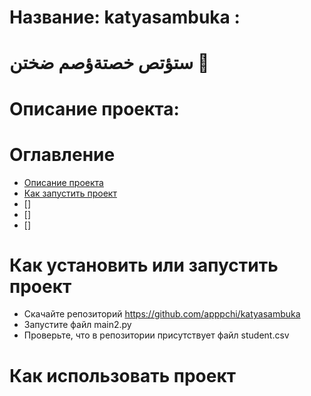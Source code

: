 # Название: katyasambuka :
# ستؤتص خصتةؤصم ضختن 🍌
# Описание проекта:
# Оглавление
- [Описание проекта](#Оглавление)
- [Как запустить проект](#Какустановитьилизапуститьпроект)
- []
- []
- []
# Как установить или запустить проект
- Скачайте репозиторий https://github.com/apppchi/katyasambuka
- Запустите файл main2.py
- Проверьте, что в репозитории присутствует файл student.csv
# Как использовать проект
